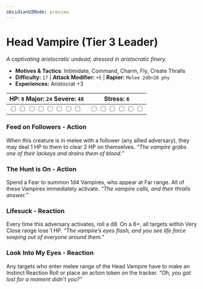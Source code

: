 ```yaml
---
obsidianUIMode: preview
---
```

# Head Vampire (Tier 3 Leader)

*A captivating aristocratic undead, dressed in aristocratic finery.*

- **Motives & Tactics**: Intimidate, Command, Charm, Fly, Create Thralls
- **Difficulty:** `17` | **Attack Modifier:** `+5` | **Rapier:** `Melee 2d8+20 phy`
- **Experiences:** Aristocrat +3

| HP: `8` Major: `24` Severe: `48` | Stress: `6` |
|--|--|
|  <input type="checkbox" unchecked id="6d172d5a"> <input type="checkbox" unchecked id="b1cea952"> <input type="checkbox" unchecked id="0ada3427"> <input type="checkbox" unchecked id="56318d77"> <input type="checkbox" unchecked id="7cf039dd"> <input type="checkbox" unchecked id="402d4230"> <input type="checkbox" unchecked id="0f962768"> <input type="checkbox" unchecked id="07514d8b"> |  <input type="checkbox" unchecked id="22fafe82"> <input type="checkbox" unchecked id="38242d66"> <input type="checkbox" unchecked id="349b233d"> <input type="checkbox" unchecked id="627cce4a"> <input type="checkbox" unchecked id="9b02b4ae"> <input type="checkbox" unchecked id="11165d83"> |

### Feed on Followers - Action

When this creature is in melee with a follower (any allied adversary), they may deal 1 HP to them to clear 2 HP on themselves. *“The vampire grabs one of their lackeys and drains them of blood.”*

### The Hunt is On - Action

Spend a Fear to summon 1d4 Vampires, who appear at Far range. All of these Vampires immediately activate. *“The vampire calls, and their thralls answer.”*

### Lifesuck - Reaction

Every time this adversary activates, roll a d8. On a 6+, all targets within Very Close range lose 1 HP. *“The vampire’s eyes flash, and you see life force seeping out of everyone around them.”*

### Look Into My Eyes - Reaction

Any targets who enter melee range of the Head Vampire have to make an Instinct Reaction Roll or place an action token on the tracker. *“Oh, you got lost for a moment didn’t you?”*


